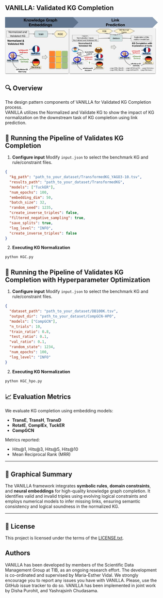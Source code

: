 ## VANILLA: Validated KG Completion

![Graphical Abstract](images/DesignPatternb.jpg)
## 🔍 Overview

The design pattern components of VANILLA for Validated KG Completion process. <br>
VANILLA utilizes the Normalized and Validate KG to show the impact of KG normalization on the
downstream task of KG completion using link prediction. <br>

## 🚀 Running the Pipeline of Validates KG Completion

1. **Configure input**
   Modify `input.json` to select the benchmark KG and rule/constraint files.
```json
{
  "kg_path": "path_to_your_dataset/TransformedKG_YAGO3-10.tsv",
  "results_path": "path_to_your_dataset/TransformedKG",
  "models": ["TuckER"],
  "num_epochs": 100,
  "embedding_dim": 50,
  "batch_size": 32,
  "random_seed": 1235,
  "create_inverse_triples": false,
  "filtered_negative_sampling": true,
  "save_splits": true,
  "log_level": "INFO",
  "create_inverse_triples": false
}
```
2. **Executing KG Normalization**

```python
python KGC.py
```

## 🚀 Running the Pipeline of Validates KG Completion with Hyperparameter Optimization

1. **Configure input**
   Modify `input.json` to select the benchmark KG and rule/constraint files.
```json
{
  "dataset_path": "path_to_your_dataset/DB100K.tsv",
  "output_dir": "path_to_your_dataset/CompGCN-HPO",
  "models": ["CompGCN"],
  "n_trials": 10,
  "train_ratio": 0.8,
  "test_ratio": 0.1,
  "val_ratio": 0.1,
  "random_state": 1234,
  "num_epochs": 100,
  "log_level": "INFO"
}
```
2. **Executing KG Normalization**

```python
python KGC_hpo.py
```

## 📈 Evaluation Metrics

We evaluate KG completion using embedding models:
- **TransE**, **TransH**, **TransD**
- **RotatE**, **ComplEx**, **TuckER**
- **CompGCN**

Metrics reported:
- Hits@1, Hits@3, Hits@5, Hits@10
- Mean Reciprocal Rank (MRR)

---

## 🧠 Graphical Summary

The VANILLA framework integrates **symbolic rules**, **domain constraints**, and **neural embeddings** for high-quality knowledge graph completion. It identifies valid and invalid triples using evolving logical constraints and employs numerical models to infer missing links, ensuring semantic consistency and logical soundness in the normalized KG.

---

## 📄 License

This project is licensed under the terms of the [LICENSE.txt](LICENSE.txt).

## Authors
VANILLA has been developed by members of the Scientific Data Management Group at TIB, as an ongoing research effort.
The development is co-ordinated and supervised by Maria-Esther Vidal.
We strongly encourage you to report any issues you have with VANILLA.
Please, use the GitHub issue tracker to do so.
VANILLA has been implemented in joint work by Disha Purohit, and Yashrajsinh Chudasama.
